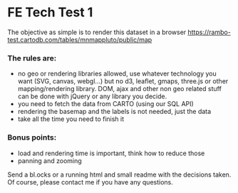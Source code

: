 # FE Tech Test 1

The objective as simple is to render this dataset in a browser https://rambo-test.cartodb.com/tables/mnmappluto/public/map

### The rules are:
- no geo or rendering libraries allowed, use whatever technology you want (SVG, canvas, webgl...) but no d3, leaflet, gmaps, three.js or other mapping/rendering library. DOM, ajax and other non geo related stuff can be done with jQuery or any library you decide.
- you need to fetch the data from CARTO (using our SQL API)
- rendering the basemap and the labels is not needed, just the data
- take all the time you need to finish it

### Bonus points:
- load and rendering time is important, think how to reduce those
- panning and zooming

Send a bl.ocks or a running html and small readme with the decisions taken. Of course, please contact me if you have any questions.
